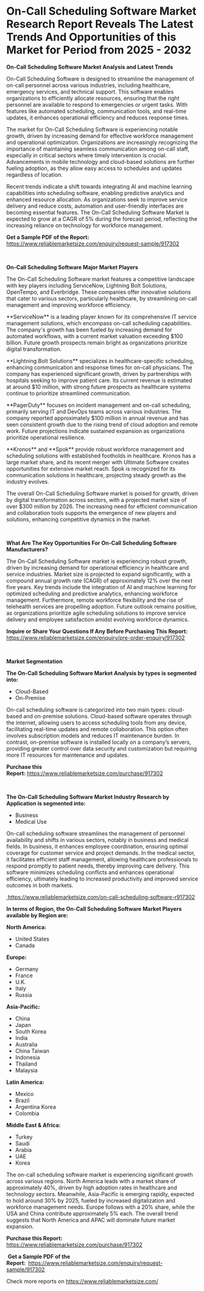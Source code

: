 <p><h1>On-Call Scheduling Software Market Research Report Reveals The Latest Trends And Opportunities of this Market for Period from 2025 - 2032</h1></p><p><strong>On-Call Scheduling Software Market Analysis and Latest Trends</strong></p>
<p><p>On-Call Scheduling Software is designed to streamline the management of on-call personnel across various industries, including healthcare, emergency services, and technical support. This software enables organizations to efficiently allocate resources, ensuring that the right personnel are available to respond to emergencies or urgent tasks. With features like automated scheduling, communication tools, and real-time updates, it enhances operational efficiency and reduces response times.</p><p>The market for On-Call Scheduling Software is experiencing notable growth, driven by increasing demand for effective workforce management and operational optimization. Organizations are increasingly recognizing the importance of maintaining seamless communication among on-call staff, especially in critical sectors where timely intervention is crucial. Advancements in mobile technology and cloud-based solutions are further fueling adoption, as they allow easy access to schedules and updates regardless of location.</p><p>Recent trends indicate a shift towards integrating AI and machine learning capabilities into scheduling software, enabling predictive analytics and enhanced resource allocation. As organizations seek to improve service delivery and reduce costs, automation and user-friendly interfaces are becoming essential features. The On-Call Scheduling Software Market is expected to grow at a CAGR of 5% during the forecast period, reflecting the increasing reliance on technology for workforce management.</p></p>
<p><strong>Get a Sample PDF of the Report:&nbsp;</strong> <a href="https://www.reliablemarketsize.com/enquiry/request-sample/917302?utm_campaign=2875&utm_medium=2&utm_source=Github&utm_content=ia&utm_term=11032025&utm_id=on-call-scheduling-software">https://www.reliablemarketsize.com/enquiry/request-sample/917302</a></p>
<p>&nbsp;</p>
<p><strong>On-Call Scheduling Software Major Market Players</strong></p>
<p><p>The On-Call Scheduling Software market features a competitive landscape with key players including ServiceNow, Lightning Bolt Solutions, OpenTempo, and Everbridge. These companies offer innovative solutions that cater to various sectors, particularly healthcare, by streamlining on-call management and improving workforce efficiency.</p><p>**ServiceNow** is a leading player known for its comprehensive IT service management solutions, which encompass on-call scheduling capabilities. The company's growth has been fueled by increasing demand for automated workflows, with a current market valuation exceeding $100 billion. Future growth prospects remain bright as organizations prioritize digital transformation.</p><p>**Lightning Bolt Solutions** specializes in healthcare-specific scheduling, enhancing communication and response times for on-call physicians. The company has experienced significant growth, driven by partnerships with hospitals seeking to improve patient care. Its current revenue is estimated at around $10 million, with strong future prospects as healthcare systems continue to prioritize streamlined communication.</p><p>**PagerDuty** focuses on incident management and on-call scheduling, primarily serving IT and DevOps teams across various industries. The company reported approximately $100 million in annual revenue and has seen consistent growth due to the rising trend of cloud adoption and remote work. Future projections indicate sustained expansion as organizations prioritize operational resilience.</p><p>**Kronos** and **Spok** provide robust workforce management and scheduling solutions with established footholds in healthcare. Kronos has a large market share, and its recent merger with Ultimate Software creates opportunities for extensive market reach. Spok is recognized for its communication solutions in healthcare, projecting steady growth as the industry evolves.</p><p>The overall On-Call Scheduling Software market is poised for growth, driven by digital transformation across sectors, with a projected market size of over $300 million by 2026. The increasing need for efficient communication and collaboration tools supports the emergence of new players and solutions, enhancing competitive dynamics in the market.</p></p>
<p>&nbsp;</p>
<p><strong>What Are The Key Opportunities For On-Call Scheduling Software Manufacturers?</strong></p>
<p><p>The On-Call Scheduling Software market is experiencing robust growth, driven by increasing demand for operational efficiency in healthcare and service industries. Market size is projected to expand significantly, with a compound annual growth rate (CAGR) of approximately 12% over the next five years. Key trends include the integration of AI and machine learning for optimized scheduling and predictive analytics, enhancing workforce management. Furthermore, remote workforce flexibility and the rise of telehealth services are propelling adoption. Future outlook remains positive, as organizations prioritize agile scheduling solutions to improve service delivery and employee satisfaction amidst evolving workforce dynamics.</p></p>
<p><strong>Inquire or Share Your Questions If Any Before Purchasing This Report:</strong> <a href="https://www.reliablemarketsize.com/enquiry/pre-order-enquiry/917302?utm_campaign=2875&utm_medium=2&utm_source=Github&utm_content=ia&utm_term=11032025&utm_id=on-call-scheduling-software">https://www.reliablemarketsize.com/enquiry/pre-order-enquiry/917302</a></p>
<p>&nbsp;</p>
<p><strong>Market Segmentation</strong></p>
<p><strong>The On-Call Scheduling Software Market Analysis by types is segmented into:</strong></p>
<p><ul><li>Cloud-Based</li><li>On-Premise</li></ul></p>
<p><p>On-call scheduling software is categorized into two main types: cloud-based and on-premise solutions. Cloud-based software operates through the internet, allowing users to access scheduling tools from any device, facilitating real-time updates and remote collaboration. This option often involves subscription models and reduces IT maintenance burden. In contrast, on-premise software is installed locally on a company’s servers, providing greater control over data security and customization but requiring more IT resources for maintenance and updates.</p></p>
<p><strong>Purchase this Report:&nbsp;</strong><a href="https://www.reliablemarketsize.com/purchase/917302?utm_campaign=2875&utm_medium=2&utm_source=Github&utm_content=ia&utm_term=11032025&utm_id=on-call-scheduling-software">https://www.reliablemarketsize.com/purchase/917302</a></p>
<p>&nbsp;</p>
<p><strong>The On-Call Scheduling Software Market Industry Research by Application is segmented into:</strong></p>
<p><ul><li>Business</li><li>Medical Use</li></ul></p>
<p><p>On-call scheduling software streamlines the management of personnel availability and shifts in various sectors, notably in business and medical fields. In business, it enhances employee coordination, ensuring optimal coverage for customer service and project demands. In the medical sector, it facilitates efficient staff management, allowing healthcare professionals to respond promptly to patient needs, thereby improving care delivery. This software minimizes scheduling conflicts and enhances operational efficiency, ultimately leading to increased productivity and improved service outcomes in both markets.</p></p>
<p><a href="https://www.reliablemarketsize.com/on-call-scheduling-software-r917302?utm_campaign=2875&utm_medium=2&utm_source=Github&utm_content=ia&utm_term=11032025&utm_id=on-call-scheduling-software">&nbsp;https://www.reliablemarketsize.com/on-call-scheduling-software-r917302</a></p>
<p><strong>In terms of Region, the On-Call Scheduling Software Market Players available by Region are:</strong></p>
<p>
    <p> <strong> North America: </strong>
        <ul>
            <li>United States</li>
            <li>Canada</li>
        </ul>
        </p> 
    <p> <strong> Europe: </strong>
        <ul>
            <li>Germany</li>
            <li>France</li>
            <li>U.K.</li>
            <li>Italy</li>
            <li>Russia</li>
        </ul>
        </p> 
    <p> <strong> Asia-Pacific: </strong>
        <ul>
            <li>China</li>
            <li>Japan</li>
            <li>South Korea</li>
            <li>India</li>
            <li>Australia</li>
            <li>China Taiwan</li>
            <li>Indonesia</li>
            <li>Thailand</li>
            <li>Malaysia</li>
        </ul>
        </p> 
    <p> <strong> Latin America: </strong>
        <ul>
            <li>Mexico</li>
            <li>Brazil</li>
            <li>Argentina Korea</li>
            <li>Colombia</li>
        </ul>
        </p> 
    <p> <strong> Middle East & Africa: </strong>
        <ul>
            <li>Turkey</li>
            <li>Saudi</li>
            <li>Arabia</li>
            <li>UAE</li>
            <li>Korea</li>
        </ul>
    </p>
    </p>
<p><p>The on-call scheduling software market is experiencing significant growth across various regions. North America leads with a market share of approximately 40%, driven by high adoption rates in healthcare and technology sectors. Meanwhile, Asia-Pacific is emerging rapidly, expected to hold around 30% by 2025, fueled by increased digitalization and workforce management needs. Europe follows with a 20% share, while the USA and China contribute approximately 5% each. The overall trend suggests that North America and APAC will dominate future market expansion.</p></p>
<p><strong>Purchase this Report: </strong><a href="https://www.reliablemarketsize.com/purchase/917302?utm_campaign=2875&utm_medium=2&utm_source=Github&utm_content=ia&utm_term=11032025&utm_id=on-call-scheduling-software">https://www.reliablemarketsize.com/purchase/917302</a></p>
<p>&nbsp;<strong>Get a Sample PDF of the Report:&nbsp;&nbsp;</strong><a href="https://www.reliablemarketsize.com/enquiry/request-sample/917302?utm_campaign=2875&utm_medium=2&utm_source=Github&utm_content=ia&utm_term=11032025&utm_id=on-call-scheduling-software">https://www.reliablemarketsize.com/enquiry/request-sample/917302</a></p>
<p><strong></strong></p>
<p>Check more reports on <a href="https://www.reliablemarketsize.com/?utm_campaign=2875&utm_medium=2&utm_source=Github&utm_content=ia&utm_term=11032025&utm_id=on-call-scheduling-software">https://www.reliablemarketsize.com/</a></p>